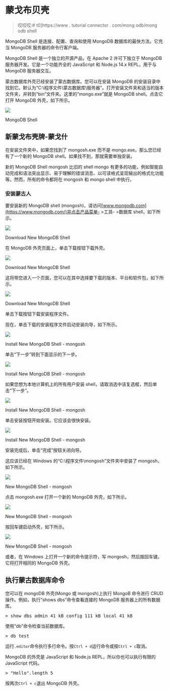 # 蒙戈布贝壳

> 哎哎哎:# t0]https://www . tutorial connector . com/mong odb/mong odb shell

MongoDB Shell 是连接、配置、查询和使用 MongoDB 数据库的最快方法。它充当 MongoDB 服务器的命令行客户端。

MongoDB Shell 是一个独立的开源产品，在 Apache 2 许可下独立于 MongoDB 服务器开发。它是一个功能齐全的 JavaScript 和 Node.js 14.x REPL，用于与 MongoDB 服务器交互。

蒙古数据库外壳已经安装了蒙古数据库。您可以在安装 MongoDB 的安装目录中找到它。默认为“C:\程序文件\蒙古数据库\服务器”。打开安装文件夹和适当的版本文件夹，并转到“bin”文件夹。这里的“mongo.exe”就是 MongoDB shell。点击它打开 MongoDB 外壳，如下所示。

[![](img/75181d591231dd4d90813b033c7aa7b4.png)](../../Content/images/mongodb/mongo-shell.png)

MongoDB Shell



## 新蒙戈布壳牌-蒙戈什

在安装文件夹中，如果您找到了 mongosh.exe 而不是 mongo.exe，那么您已经有了一个新的 MongoDB shell。如果找不到，那就需要单独安装。

新的 MongoDB Shell mongosh 比旧的 shell mongo 有更多的功能，例如智能自动完成和语法突出显示、易于理解的错误消息、以可读格式呈现输出的格式化功能等。然而，所有的命令都将在 mongosh 和 mongo shell 中执行。

### 安装蒙古人

要安装新的 MongoDB shell (mongosh)，请访问[www.mongodb.com](https://www.mongodb.com/)并点击产品菜单- >工具- >数据库 shell，如下所示。

[![](img/6c626d005e0f31e566d6b66232350b99.png)](../../Content/images/mongodb/install-mongoshell.png)

Download New MongoDB Shell



在 MongoDB 外壳页面上，单击下载按钮下载外壳。

[![](img/01c3301b8f509406803650df39ec11d7.png)](../../Content/images/mongodb/download-shell.png)

Download New MongoDB Shell



这将带您进入一个页面，您可以在其中选择要下载的版本、平台和软件包，如下所示。

[![](img/42a073ba83ee195aee5b47915106c686.png)](../../Content/images/mongodb/download-shell2.png)

Download New MongoDB Shell



单击下载按钮下载安装程序文件。

现在，单击下载的安装程序文件启动安装向导，如下所示。

[![](img/a28b3c185ac2e3a968f23e1f4c0ddc83.png)](../../Content/images/mongodb/mongo-shell-install.png)

Install New MongoDB Shell - mongosh



单击“下一步”转到下面显示的下一步。

[![](img/7d5e5e9d3084587fa5d2ed28594ae52b.png)](../../Content/images/mongodb/install-mongoshell2.png)

Install New MongoDB Shell - mongosh



如果您想为本地计算机上的所有用户安装 shell，请取消选中该复选框，然后单击“下一步”。

[![](img/53daebf06c56941bdf443d29e166890f.png)](../../Content/images/mongodb/install-mongoshell3.png)

Install New MongoDB Shell - mongosh



单击安装按钮开始安装。它应该会很快安装。

[![](img/a88707b40f0a933e6ad9681de5e10e6d.png)](../../Content/images/mongodb/install-mongoshell4.png)

Install New MongoDB Shell - mongosh



安装完成后，单击“完成”按钮关闭向导。

这应该已经在 Windows 的“C:\程序文件\mongosh”文件夹中安装了 mongosh，如下所示。

[![](img/59e36cc0ff407952adc5d46d6dfe8a47.png)](../../Content/images/mongodb/mongosh-file.png)

New MongoDB Shell - mongosh



点击 mongosh.exe 打开一个新的 MongoDB 外壳，如下所示。

[![](img/4f661d321263fc246a273ae531c28909.png)](../../Content/images/mongodb/mongosh.png)

New MongoDB Shell - mongosh



按回车键启动外壳，如下所示。

[![](img/f7500f3249cf2887a329d12572496a3d.png)](../../Content/images/mongodb/mongosh2.png)

New MongoDB Shell - mongosh



或者，在 Windows 上打开一个新的命令提示符，写 mongosh，然后按回车键。它将打开相同的 MongoDB 外壳。

## 执行蒙古数据库命令

您可以在 mongoDB 外壳(Mongo 或 mongosh)上执行 MongoB 命令进行 CRUD 操作。例如，执行“shows dbs”命令查看连接的 MongoDB 服务器上的所有数据库。

<samp>> show dbs
admin 41 kB
config 111 kB
local 41 kB</samp>

使用“db”命令检查当前数据库。

<samp>> db
test</samp>

运行`.editor`命令执行多行命令。按`Ctrl + d`运行命令或按`Ctrl + c`取消。

MongoDB 的外壳是 JavaScript 和 Node.js REPL，所以你也可以执行有限的 JavaScript 代码。

<samp>> "Hello".length
5</samp>

按两次`Ctrl + c`退出 MongoDB 外壳。